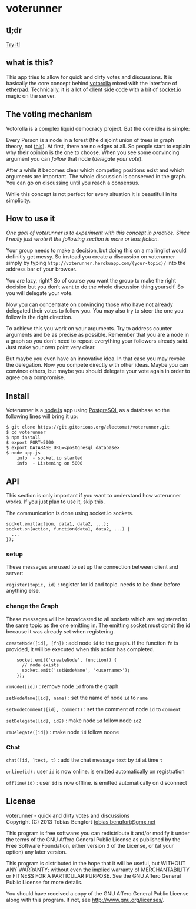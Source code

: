 voterunner
==========

tl;dr
-----

[Try it!](http://voterunner.herokuapp.com/(your-topic)/)

what is this?
-------------

This app tries to allow for quick and dirty votes and discussions. It is
basically the core concept behind
[votorolla](http://zelea.com/project/votorola/home.xht) mixed with the
interface of [etherpad](http://etherpad.org/). Technically, it is a lot
of client side code with a bit of [socket.io](http://socket.io) magic on
the server.

The voting mechanism
--------------------

Votorolla is a complex liquid democracy project. But the core idea is
simple:

Every Person is a node in a forest (the disjoint union of trees in graph
theory, not
[this](http://miriadna.com/desctopwalls/images/max/Fairy-forest.jpg)).
At first, there are no edges at all. So people start to explain why
their opinion is the one to choose. When you see some convincing
argument you can *follow* that node (*delegate your vote*).

After a while it becomes clear which competing positions exist and which
arguments are important. The whole discussion is conserved in the graph.
You can go on discussing until you reach a consensus.

While this concept is not perfect for every situation it is beautifull
in its simplicity.

How to use it
-------------

*One goal of voterunner is to experiment with this concept in practice.
Since I really just wrote it the following section is more or less
fiction.*

Your group needs to make a decision, but doing this on a mailinglist
would definitly get messy. So instead you create a discussion on
voterunner simply by typing
`http://voterunner.herokuapp.com/(your-topic)/` into the address bar of
your browser.

You are lazy, right? So of course you want the group to make the right
decision but you don’t want to do the whole discussion thing yourself.
So you will delegate your vote.

Now you can concentrate on convincing those who have not already
delegated their votes to follow you. You may also try to steer the one
you follow in the right direction.

To achieve this you work on your arguments. Try to address counter
arguments and be as precise as possible. Remember that you are a node in
a graph so you don’t need to repeat everything your followers already
said. Just make your own point very clear.

But maybe you even have an innovative idea. In that case you may revoke
the delegation. Now you compete directly with other ideas. Maybe you can
convince others, but maybe you should delegate your vote again in order
to agree on a compromise.

Install
-------

Voterunner is a [node.js](http://nodejs.org/) app using 
[PostgreSQL](http://www.postgresql.org/) as a database so the following
lines will bring it up:

    $ git clone https://git.gitorious.org/electomat/voterunner.git
    $ cd voterunner
    $ npm install
    $ export PORT=5000
    $ export DATABASE_URL=<postgresql database>
    $ node app.js
        info  - socket.io started
        info  - Listening on 5000


API
---

This section is only important if you want to understand how voterunner
works. If you just plan to use it, skip this.

The communication is done using socket.io sockets.

    socket.emit(action, data1, data2, ...);
    socket.on(action, function(data1, data2, ...) {
      ...
    });

### setup

These messages are used to set up the connection between client and
server:

`register(topic, id)`
:   register for id and topic. needs to be done before anything else.

### change the Graph

These messages will be broadcasted to all sockets which are registered
to the same topic as the one emitting in. The emitting socket must obmit
the id because it was already set when registering.

`createNode([id], [fn])`
:   add node `id` to the graph.
    if the function `fn` is provided, it will be executed 
    when this action has completed.

        socket.emit('createNode', function() {
          // node exists
          socket.emit('setNodeName', '<username>');
        });

`rmNode([id])`
:   remove node `id` from the graph.

`setNodeName([id], name)`
:   set the name of node `id` to `name`

`setNodeComment([id], comment)`
:   set the comment of node `id` to `comment`

`setDelegate([id], id2)`
:   make node `id` follow node `id2`

`rmDelegate([id])`
:   make node `id` follow noone

### Chat

`chat([id, ]text, t)`
:   add the chat message `text` by `id` at time `t`

`online(id)`
:   user `id` is now online. is emitted automatically on registration

`offline(id)`
:   user `id` is now offline. is emitted automatically on disconnect

License
-------

voterunner - quick and dirty votes and discussions \
Copyright (C) 2013 Tobias Bengfort <tobias.bengfort@gmx.net>

This program is free software: you can redistribute it and/or modify it
under the terms of the GNU Affero General Public License as published by
the Free Software Foundation, either version 3 of the License, or (at
your option) any later version.

This program is distributed in the hope that it will be useful, but
WITHOUT ANY WARRANTY; without even the implied warranty of
MERCHANTABILITY or FITNESS FOR A PARTICULAR PURPOSE. See the GNU Affero
General Public License for more details.

You should have received a copy of the GNU Affero General Public License
along with this program. If not, see <http://www.gnu.org/licenses/>.
